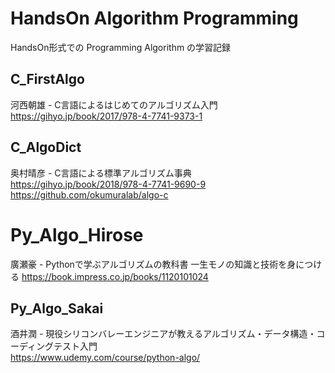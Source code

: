 # HandsOn Algorithm Programming

HandsOn形式での Programming Algorithm の学習記録  


## C_FirstAlgo

河西朝雄 - C言語によるはじめてのアルゴリズム入門  
https://gihyo.jp/book/2017/978-4-7741-9373-1  


## C_AlgoDict

奥村晴彦 - C言語による標準アルゴリズム事典  
https://gihyo.jp/book/2018/978-4-7741-9690-9  
https://github.com/okumuralab/algo-c  


# Py_Algo_Hirose

廣瀬豪 - Pythonで学ぶアルゴリズムの教科書 一生モノの知識と技術を身につける
https://book.impress.co.jp/books/1120101024  


## Py_Algo_Sakai

酒井潤 - 現役シリコンバレーエンジニアが教えるアルゴリズム・データ構造・コーディングテスト入門   
https://www.udemy.com/course/python-algo/  

